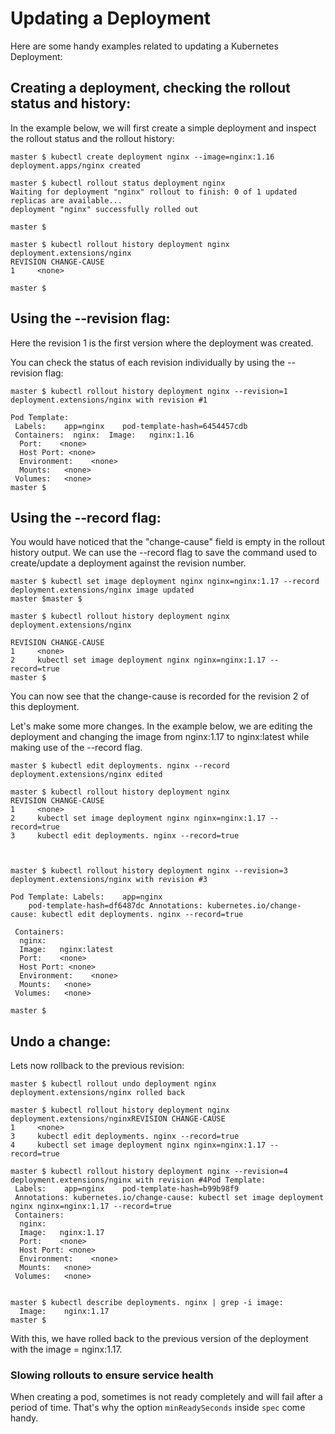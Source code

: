 # Updating a Deployment

Here are some handy examples related to updating a Kubernetes Deployment:

## Creating a deployment, checking the rollout status and history:

In the example below, we will first create a simple deployment and inspect the rollout status and the rollout history:

    master $ kubectl create deployment nginx --image=nginx:1.16
    deployment.apps/nginx created
     
    master $ kubectl rollout status deployment nginx
    Waiting for deployment "nginx" rollout to finish: 0 of 1 updated replicas are available...
    deployment "nginx" successfully rolled out
     
    master $
     
    master $ kubectl rollout history deployment nginx deployment.extensions/nginx
    REVISION CHANGE-CAUSE
    1     <none>
     
    master $ 

## Using the --revision flag:

Here the revision 1 is the first version where the deployment was created.

You can check the status of each revision individually by using the --revision flag:

    master $ kubectl rollout history deployment nginx --revision=1
    deployment.extensions/nginx with revision #1
     
    Pod Template:
     Labels:    app=nginx    pod-template-hash=6454457cdb
     Containers:  nginx:  Image:   nginx:1.16
      Port:    <none>
      Host Port: <none>
      Environment:    <none>
      Mounts:   <none>
     Volumes:   <none>
    master $ 


## Using the --record flag:

You would have noticed that the "change-cause" field is empty in the rollout history output. We can use the --record flag to save the command used to create/update a deployment against the revision number.

    master $ kubectl set image deployment nginx nginx=nginx:1.17 --record
    deployment.extensions/nginx image updated
    master $master $
     
    master $ kubectl rollout history deployment nginx
    deployment.extensions/nginx
     
    REVISION CHANGE-CAUSE
    1     <none>
    2     kubectl set image deployment nginx nginx=nginx:1.17 --record=true
    master $


You can now see that the change-cause is recorded for the revision 2 of this deployment.

Let's make some more changes. In the example below, we are editing the deployment and changing the image from nginx:1.17 to nginx:latest while making use of the --record flag.

    master $ kubectl edit deployments. nginx --record
    deployment.extensions/nginx edited
     
    master $ kubectl rollout history deployment nginx
    REVISION CHANGE-CAUSE
    1     <none>
    2     kubectl set image deployment nginx nginx=nginx:1.17 --record=true
    3     kubectl edit deployments. nginx --record=true
     
     
     
    master $ kubectl rollout history deployment nginx --revision=3
    deployment.extensions/nginx with revision #3
     
    Pod Template: Labels:    app=nginx
        pod-template-hash=df6487dc Annotations: kubernetes.io/change-cause: kubectl edit deployments. nginx --record=true
     
     Containers:
      nginx:
      Image:   nginx:latest
      Port:    <none>
      Host Port: <none>
      Environment:    <none>
      Mounts:   <none>
     Volumes:   <none>
     
    master $


## Undo a change:

Lets now rollback to the previous revision:

    master $ kubectl rollout undo deployment nginx
    deployment.extensions/nginx rolled back
     
    master $ kubectl rollout history deployment nginx
    deployment.extensions/nginxREVISION CHANGE-CAUSE
    1     <none>
    3     kubectl edit deployments. nginx --record=true
    4     kubectl set image deployment nginx nginx=nginx:1.17 --record=true

    master $ kubectl rollout history deployment nginx --revision=4
    deployment.extensions/nginx with revision #4Pod Template:
     Labels:    app=nginx    pod-template-hash=b99b98f9
     Annotations: kubernetes.io/change-cause: kubectl set image deployment nginx nginx=nginx:1.17 --record=true
     Containers:
      nginx:
      Image:   nginx:1.17
      Port:    <none>
      Host Port: <none>
      Environment:    <none>
      Mounts:   <none>
     Volumes:   <none>
     
     
    master $ kubectl describe deployments. nginx | grep -i image:
      Image:    nginx:1.17
    master $


With this, we have rolled back to the previous version of the deployment with the image = nginx:1.17.

### Slowing rollouts to ensure service health

When creating a pod, sometimes is not ready completely and will fail after a period of time. That's why the option `minReadySeconds` inside `spec` come handy.